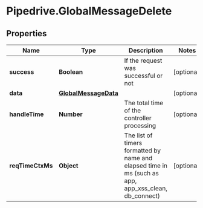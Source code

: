 # Pipedrive.GlobalMessageDelete

## Properties

Name | Type | Description | Notes
------------ | ------------- | ------------- | -------------
**success** | **Boolean** | If the request was successful or not | [optional] 
**data** | [**GlobalMessageData**](GlobalMessageData.md) |  | [optional] 
**handleTime** | **Number** | The total time of the controller processing | [optional] 
**reqTimeCtxMs** | **Object** | The list of timers formatted by name and elapsed time in ms (such as app, app_xss_clean, db_connect) | [optional] 


